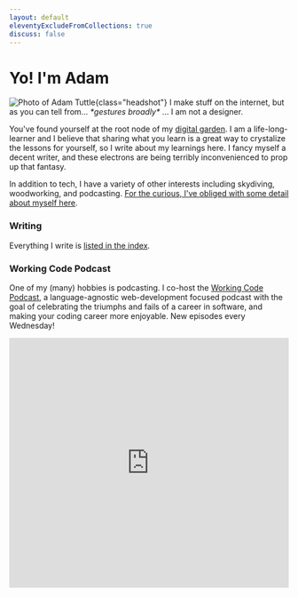 ```yaml
---
layout: default
eleventyExcludeFromCollections: true
discuss: false
---
```


<link rel="preconnect" href="https://embed.podcasts.apple.com" />

# Yo! I'm Adam

![Photo of Adam Tuttle][gravatar]{class="headshot"} I make stuff on the internet, but as you can tell from... _\*gestures broadly\*_ ... I am not a designer.

You've found yourself at the root node of my [digital garden](/notes). I am a life-long-learner and I believe that sharing what you learn is a great way to crystalize the lessons for yourself, so I write about my learnings here. I fancy myself a decent writer, and these electrons are being terribly inconvenienced to prop up that fantasy.

In addition to tech, I have a variety of other interests including skydiving, woodworking, and podcasting. [For the curious, I've obliged with some detail about myself here](/notes/2021/about-me/).

### Writing

Everything I write is [listed in the index][index].

[index]: /notes

### Working Code Podcast

One of my (many) hobbies is podcasting. I co-host the [Working Code Podcast][wcp], a language-agnostic web-development focused podcast with the goal of celebrating the triumphs and fails of a career in software, and making your coding career more enjoyable. New episodes every Wednesday!

<iframe allow="autoplay *; encrypted-media *; fullscreen *" frameborder="0" height="450" style="width:100%;max-width:660px;overflow:hidden;background:transparent;" sandbox="allow-forms allow-popups allow-same-origin allow-scripts allow-storage-access-by-user-activation allow-top-navigation-by-user-activation" src="https://embed.podcasts.apple.com/us/podcast/working-code/id1544142288"></iframe>

[wcp]: https://workingcode.dev
[gravatar]: https://www.gravatar.com/avatar/c9e260373387e72ce020928a3a546ec5?rating=G&size=200&default=mm
[garden]: /notes/digital-garden

